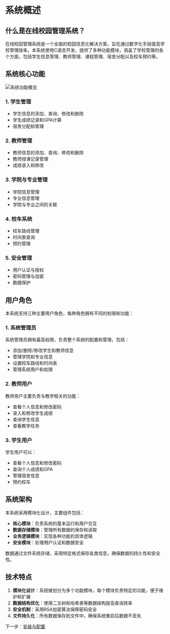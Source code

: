 # 系统概述

## 什么是在线校园管理系统？

在线校园管理系统是一个全面的校园信息化解决方案，旨在通过数字化手段提高学校管理效率。本系统使用C语言开发，提供了多种功能模块，涵盖了学校管理的各个方面，包括学生信息管理、教师管理、课程管理、宿舍分配以及校车预约等。

## 系统核心功能

![系统功能概览](../resources/system_overview.png)

### 1. 学生管理
- 学生信息的添加、查询、修改和删除
- 学生成绩记录和GPA计算
- 宿舍分配和管理

### 2. 教师管理
- 教师信息的添加、查询、修改和删除
- 教师授课记录管理
- 成绩录入和修改

### 3. 学院与专业管理
- 学院信息管理
- 专业信息管理
- 学院与专业之间的关联

### 4. 校车系统
- 校车路线管理
- 时间表查询
- 预约管理

### 5. 安全管理
- 用户认证与授权
- 密码管理与加密
- 数据保护

## 用户角色

本系统支持三种主要用户角色，每种角色拥有不同的权限和功能：

### 1. 系统管理员
系统管理员拥有最高权限，负责整个系统的配置和管理，包括：
- 添加/删除/修改学生和教师信息
- 管理学院和专业信息
- 设置校车路线和时间表
- 管理系统用户和权限

### 2. 教师用户
教师用户主要负责与教学相关的功能：
- 查看个人信息和修改密码
- 录入和修改学生成绩
- 查询学生信息
- 查看教学任务

### 3. 学生用户
学生用户可以：
- 查看个人信息和修改密码
- 查询个人成绩和GPA
- 管理宿舍信息
- 预约校车

## 系统架构

本系统采用模块化设计，主要组件包括：

- **核心模块**：负责系统的基本运行和用户交互
- **数据存储模块**：管理所有数据的保存和读取
- **业务逻辑模块**：实现各种功能的具体逻辑
- **安全模块**：处理用户认证和数据安全

数据通过文件系统存储，采用特定格式保存各类信息，确保数据的持久性和安全性。

## 技术特点

1. **模块化设计**：系统被划分为多个功能模块，每个模块负责特定的功能，便于维护和扩展
2. **数据结构优化**：使用二叉树和哈希表等数据结构提高查询效率
3. **安全机制**：采用RSA加密算法保障密码安全
4. **文件持久化**：所有数据保存到文件中，确保系统重启后数据不丢失

下一步：[安装与配置](./02-安装与配置.md) 
